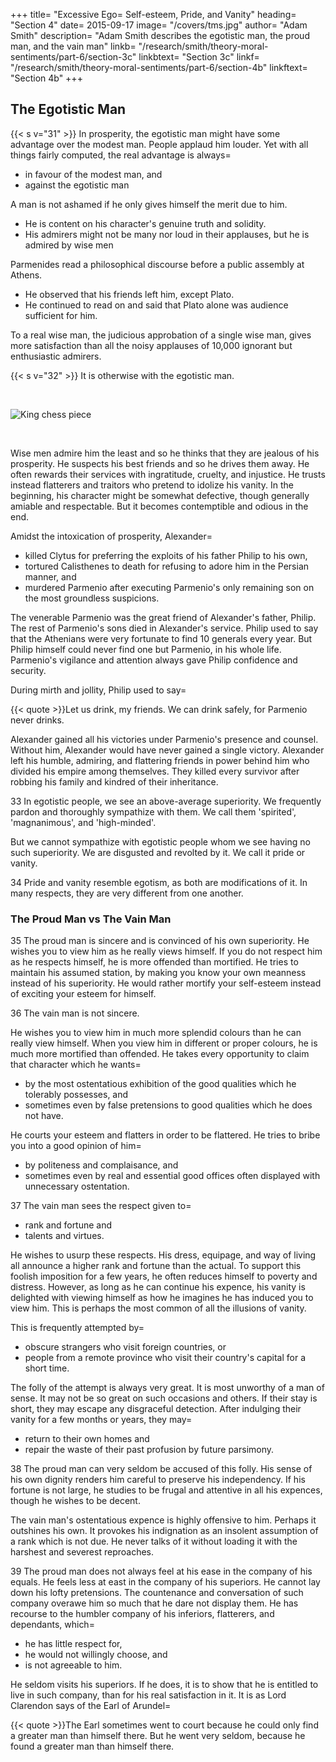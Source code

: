 
+++
title=  "Excessive Ego=  Self-esteem, Pride, and Vanity"
heading=  "Section 4"
date=  2015-09-17
image=  "/covers/tms.jpg"
author=  "Adam Smith"
description=  "Adam Smith describes the egotistic man, the proud man, and the vain man"
linkb=  "/research/smith/theory-moral-sentiments/part-6/section-3c"
linkbtext=  "Section 3c"
linkf=  "/research/smith/theory-moral-sentiments/part-6/section-4b"
linkftext=  "Section 4b"
+++


## The Egotistic Man

{{< s v="31" >}} In prosperity, the egotistic man might have some advantage over the modest man. People applaud him louder. Yet with all things fairly computed, the real advantage is always= 
- in favour of the modest man, and
- against the egotistic man

A man is not ashamed if he only gives himself the merit due to him. 
- He is content on his character's genuine truth and solidity. 
- His admirers might not be many nor loud in their applauses, but he is admired by wise men 

<!-- who= 
  - sees him the nearest and
  - knows him the best. -->
<!-- - wishes that other people should ascribe it to him. -->

Parmenides read a philosophical discourse before a public assembly at Athens. 
- He observed that his friends left him, except Plato. 
- He continued to read on and said that Plato alone was audience sufficient for him.

To a real wise man, the judicious approbation of a single wise man, gives more satisfaction than all the noisy applauses of 10,000 ignorant but enthusiastic admirers.


{{< s v="32" >}} It is otherwise with the egotistic man<!--  of excessive self-estimation -->. 


<br>

![King chess piece](/photos/objects/king.jpg)

<br>


Wise men admire him the least and so he thinks that they are jealous of his prosperity. He suspects his best friends and so he drives them away. He often rewards their services with ingratitude, cruelty, and injustice. He trusts instead flatterers and traitors who pretend to idolize his vanity. In the beginning, his character might be somewhat defective, though generally amiable and respectable. But it becomes contemptible and odious in the end.

<!-- , their just esteem falls so far short of the extravagance of his own self-admiration, that he regards it as mere envy.
Their company becomes offensive to him.
He  from his presence.
 -->
<!-- He abandons his confidence to 
They and presumption. -->

Amidst the intoxication of prosperity, Alexander= 
- killed Clytus for preferring the exploits of his father Philip to his own,
- tortured Calisthenes to death for refusing to adore him in the Persian manner, and
- murdered Parmenio after executing Parmenio's only remaining son on the most groundless suspicions.

The venerable Parmenio was the great friend of Alexander's father, Philip. The rest of Parmenio's sons died in Alexander's service. Philip used to say that the Athenians were very fortunate to find 10 generals every year. But Philip himself could never find one but Parmenio, in his whole life. Parmenio's vigilance and attention always gave Philip confidence and security.

During mirth and jollity, Philip used to say= 

{{< quote >}}Let us drink, my friends. We can drink safely, for Parmenio never drinks.</div>

Alexander gained all his victories under Parmenio's presence and counsel. Without him, Alexander would have never gained a single victory. Alexander left his humble, admiring, and flattering friends in power behind him who divided his empire among themselves. They killed every survivor after robbing his family and kindred of their inheritance.


33 In egotistic people, we see an above-average superiority. We frequently pardon and thoroughly sympathize with them. We call them 'spirited', 'magnanimous', and 'high-minded'.
<!-- These words all involve much praise and admiration. -->
But we cannot sympathize with egotistic people whom we see having no such superiority. We are disgusted and revolted by it. We call it pride or vanity.
<!-- We cannot easily pardon or suffer it. -->
<!-- 
The word 'pride' mostly involves a considerable degree of blame.
Vanity always involves it.
 -->

34 Pride and vanity resemble egotism<!-- excessive self-estimation -->, as both are modifications of it. In many respects, they are very different from one another.


### The Proud Man vs The Vain Man

35 The proud man is sincere and is convinced of his own superiority. He wishes you to view him as he really views himself. If you do not respect him as he respects himself, he is more offended than mortified. He tries to maintain his assumed station, by making you know your own meanness instead of his superiority. He would rather mortify your self-esteem instead of exciting your esteem for himself.
<!-- Though it may sometimes be difficult to guess on what that conviction is founded. -->

<!-- He only demands justice from you. -->

<!-- He feels the same indignant resentment as if he had suffered a real injury.
However, he does not deign to explain the grounds of his own pretensions.
He disdains to court your esteem.
He affects even to despise it,
 -->


36 The vain man is not sincere. 
<!-- In the bottom of his heart, he is very seldom convinced of that superiority which he wishes you to ascribe to him. -->
He wishes you to view him in much more splendid colours than he can really view himself. When you view him in different or proper colours, he is much more mortified than offended. He takes every opportunity to claim that character which he wants= 
- by the most ostentatious exhibition of the good qualities which he tolerably possesses, and
- sometimes even by false pretensions to good qualities which he does not have.

He courts your esteem and flatters in order to be flattered. He tries to bribe you into a good opinion of him= 
- by politeness and complaisance, and
- sometimes even by real and essential good offices often displayed with unnecessary ostentation.
<!-- it with the most anxious assiduity.
Far from wishing to mortify your self-estimation, he is happy to cherish it, hoping that you will cherish his own in return. -->

37 The vain man sees the respect given to= 
- rank and fortune and
- talents and virtues.

He wishes to usurp these respects. His dress, equipage, and way of living all announce a higher rank and fortune than the actual. To support this foolish imposition for a few years, he often reduces himself to poverty and distress. However, as long as he can continue his expence, his vanity is delighted with viewing himself as how he imagines he has induced you to view him. This is perhaps the most common of all the illusions of vanity.

This is frequently attempted by= 
- obscure strangers who visit foreign countries, or
- people from a remote province who visit their country's capital for a short time.

The folly of the attempt is always very great. It is most unworthy of a man of sense. It may not be so great on such occasions and others. If their stay is short, they may escape any disgraceful detection. After indulging their vanity for a few months or years, they may= 
- return to their own homes and
- repair the waste of their past profusion by future parsimony.
 

38 The proud man can very seldom be accused of this folly. His sense of his own dignity renders him careful to preserve his independency. If his fortune is not large, he studies to be frugal and attentive in all his expences, though he wishes to be decent. 

The vain man's ostentatious expence is highly offensive to him. Perhaps it outshines his own. It provokes his indignation as an insolent assumption of a rank which is not due. He never talks of it without loading it with the harshest and severest reproaches.
 

39 The proud man does not always feel at his ease in the company of his equals. He feels less at east in the company of his superiors. He cannot lay down his lofty pretensions. The countenance and conversation of such company overawe him so much that he dare not display them. He has recourse to the humbler company of his inferiors, flatterers, and dependants, which= 
- he has little respect for,
- he would not willingly choose, and
- is not agreeable to him.

He seldom visits his superiors. If he does, it is to show that he is entitled to live in such company, than for his real satisfaction in it. It is as Lord Clarendon says of the Earl of Arundel= 

{{< quote >}}The Earl sometimes went to court because he could only find a greater man than himself there. But he went very seldom, because he found a greater man than himself there.</div>

